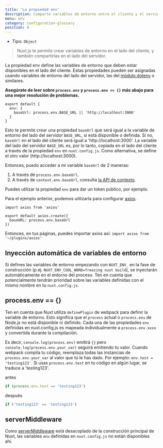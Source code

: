 ```yaml
---
title: 'La propiedad env'
description: Comparte variables de entorno entre el cliente y el servidor.
menu: env
category: configuration-glossary
position: 8
---
```


- Tipo: `Object`

> Nuxt.js te permite crear variables de entorno en el lado del cliente, y también compartirlas en el lado del servidor.

La propiedad env define las variables de entorno que deben estar disponibles en el lado del cliente. Estas propiedades pueden ser asignadas usando variables de entorno del lado del servidor, las del [módulo dotenv](https://github.com/nuxt-community/dotenv-module) o similares.

**Asegúrate de leer sobre `process.env` y `process.env == {}` más abajo para una mejor resolución de problemas.**

```js{}[nuxt.config.js]
export default {
  env: {
    baseUrl: process.env.BASE_URL || 'http://localhost:3000'
  }
}
```

Esto te permite crear una propiedad `baseUrl` que será igual a la variable de entorno del lado del servidor `BASE_URL`, si está disponible o definida. Si no, `baseUrl` en el lado del cliente será igual a 'http://localhost:3000'. La variable del lado del servidor `BASE_URL` es, por lo tanto, copiada en el lado del cliente a través de la propiedad `env` en `nuxt.config.js`. Como alternativa, se define el otro valor (http://localhost:3000).

Entonces, puedo acceder a mi variable `baseUrl` de 2 maneras:

1. A través de `process.env.baseUrl`.
2. A través de `context.env.baseUrl`, consulta [la API de contexto](/docs/2.x/internals-glossary/context).

Puedes utilizar la propiedad `env` para dar un token público, por ejemplo.

Para el ejemplo anterior, podemos utilizarla para configurar [axios](https://github.com/mzabriskie/axios).

```js{}[plugins/axios.js]
import axios from 'axios'

export default axios.create({
  baseURL: process.env.baseUrl
})
```

Entonces, en tus páginas, puedes importar axios así: `import axios from '~/plugins/axios'`

## Inyección automática de variables de entorno

Si defines las variables de entorno empezando con `NUXT_ENV_` en la fase de construcción (p.ej. `NUXT_ENV_COOL_WORD=freezing nuxt build`), se inyectarán automáticamente en el entorno del proceso. Ten en cuenta que potencialmente tendrán prioridad sobre las variables definidas con el mismo nombre en tu `nuxt.config.js`.

## process.env == {}

Ten en cuenta que Nuxt utiliza `definePlugin` de webpack para definir la variable de entorno. Esto significa que el `process` actual o `process.env` de Node.js no está disponible ni definido. Cada una de las propiedades `env` definidas en nuxt.config.js es mapeada individualmente a `process.env.xxxx` y convertida durante la compilación.

Es decir, `console.log(process.env)` emitirá `{}` pero `console.log(process.env.your_var)` seguirá emitiendo tu valor. Cuando webpack compila tu código, reemplaza todas las instancias de `process.env.your_var` al valor que tú le has dado. Por ejemplo: `env.test = 'testing123'`. Si usas `process.env.test` en tu código en algún lugar, se traduce a 'testing123'.

antes

```js
if (process.env.test == 'testing123')
```

después

```js
if ('testing123' == 'testing123')
```

## serverMiddleware

Como [serverMiddleware](/docs/2.x/configuration-glossary/configuration-servermiddleware) está desacoplado de la construcción principal de Nuxt, las variables `env` definidas en `nuxt.config.js` no están disponibles ahí.
